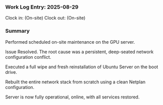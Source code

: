### Work Log Entry: 2025-08-29

Clock in: (On-site)
Clock out: (On-site)

### Summary

Performed scheduled on-site maintenance on the GPU server.

Issue Resolved. The root cause was a persistent, deep-seated network configuration conflict.

Executed a full wipe and fresh reinstallation of Ubuntu Server on the boot drive.

Rebuilt the entire network stack from scratch using a clean Netplan configuration.

Server is now fully operational, online, with all services restored.
